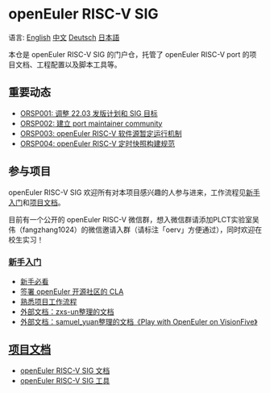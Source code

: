 # openEuler RISC-V SIG

语言:
[English](/about/README.en.md)
[中文](/about/README.zhs.md)
[Deutsch](/about/README.de.md)
[日本語](/about/README.jp.md)

本仓是 openEuler RISC-V SIG 的门户仓，托管了 openEuler RISC-V port 的项目文档、工程配置以及脚本工具等。


## 重要动态

- [ORSP001: 调整 22.03 发版计划和 SIG 目标](/proposal/ORSP001.md)
- [ORSP002: 建立 port maintainer community](/proposal/ORSP002.md)
- [ORSP003: openEuler RISC-V 软件源暂定运行机制](/proposal/ORSP003.md)
- [ORSP004: openEuler RISC-V 定时快照构建规范](/proposal/ORSP004.md)


## 参与项目

openEuler RISC-V SIG 欢迎所有对本项目感兴趣的人参与进来，工作流程见[新手入门](/doc/tutorials)和[项目文档](/doc)。

目前有一个公开的 openEuler RISC-V 微信群，想入微信群请添加PLCT实验室吴伟（fangzhang1024）的微信邀请入群（请标注「oerv」方便通过），同时欢迎在校生实习！

### [新手入门](/doc/tutorials)
- [新手必看](/doc/tutorials/README.md)
- [签署 openEuler 开源社区的 CLA](/doc/tutorials/account-oE-CLA.md)
- [熟悉项目工作流程](/doc/tutorials/workflow-for-build-a-package.md)
- [外部文档：zxs-un整理的文档](https://gitee.com/zxs-un/openEuler-port2riscv64)
- [外部文档：samuel_yuan整理的文档《Play with OpenEuler on VisionFive》](https://gitee.com/samuel_yuan/riscv-openeuler-visionfive)

## [项目文档](/doc)
- [openEuler RISC-V SIG 文档](/doc/README.md)
- [openEuler RISC-V SIG 工具](/tools/README.md)

